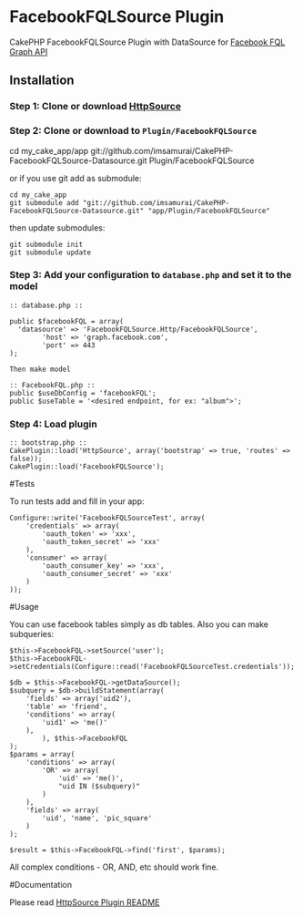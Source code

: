 FacebookFQLSource Plugin
========================

CakePHP FacebookFQLSource Plugin with DataSource for [Facebook FQL Graph API](https://developers.facebook.com/docs/reference/fql/)

## Installation

### Step 1: Clone or download [HttpSource](https://github.com/imsamurai/cakephp-httpsource-datasource)

### Step 2: Clone or download to `Plugin/FacebookFQLSource`

  cd my_cake_app/app git://github.com/imsamurai/CakePHP-FacebookFQLSource-Datasource.git Plugin/FacebookFQLSource

or if you use git add as submodule:

	cd my_cake_app
	git submodule add "git://github.com/imsamurai/CakePHP-FacebookFQLSource-Datasource.git" "app/Plugin/FacebookFQLSource"

then update submodules:

	git submodule init
	git submodule update

### Step 3: Add your configuration to `database.php` and set it to the model

```
:: database.php ::

public $facebookFQL = array(
  'datasource' => 'FacebookFQLSource.Http/FacebookFQLSource',
        'host' => 'graph.facebook.com',
        'port' => 443
);

Then make model

:: FacebookFQL.php ::
public $useDbConfig = 'facebookFQL';
public $useTable = '<desired endpoint, for ex: "album">';

```

### Step 4: Load plugin

```
:: bootstrap.php ::
CakePlugin::load('HttpSource', array('bootstrap' => true, 'routes' => false));
CakePlugin::load('FacebookFQLSource');

```
#Tests

To run tests add and fill in your app:

```
Configure::write('FacebookFQLSourceTest', array(
	'credentials' => array(
		'oauth_token' => 'xxx',
		'oauth_token_secret' => 'xxx'
	),
	'consumer' => array(
		'oauth_consumer_key' => 'xxx',
		'oauth_consumer_secret' => 'xxx'
	)
));
```

#Usage

You can use facebook tables simply as db tables. Also you can make subqueries:
```
$this->FacebookFQL->setSource('user');
$this->FacebookFQL->setCredentials(Configure::read('FacebookFQLSourceTest.credentials'));

$db = $this->FacebookFQL->getDataSource();
$subquery = $db->buildStatement(array(
	'fields' => array('uid2'),
	'table' => 'friend',
	'conditions' => array(
		'uid1' => 'me()'
	),
		), $this->FacebookFQL
);
$params = array(
	'conditions' => array(
		'OR' => array(
			'uid' => 'me()',
			"uid IN ($subquery)"
		)
	),
	'fields' => array(
		'uid', 'name', 'pic_square'
	)
);

$result = $this->FacebookFQL->find('first', $params);
```

All complex conditions - OR, AND, etc should work fine.

#Documentation

Please read [HttpSource Plugin README](https://github.com/imsamurai/cakephp-httpsource-datasource/blob/master/README.md)
